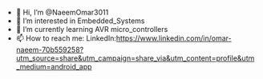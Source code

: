 - 👋 Hi, I’m @NaeemOmar3011
- 👀 I’m interested in Embedded_Systems
- 🌱 I’m currently learning AVR micro_controllers
- 📫 How to reach me:
LinkedIn:https://www.linkedin.com/in/omar-naeem-70b559258?utm_source=share&utm_campaign=share_via&utm_content=profile&utm_medium=android_app


<!---
NaeemOmar3011/NaeemOmar3011 is a ✨ special ✨ repository because its `README.md` (this file) appears on your GitHub profile.
You can click the Preview link to take a look at your changes.
--->
